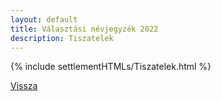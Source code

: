 ```yaml
---
layout: default
title: Választási névjegyzék 2022
description: Tiszatelek
---
```


{% include settlementHTMLs/Tiszatelek.html %}

[Vissza](./)